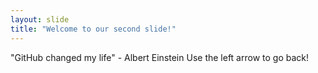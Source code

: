 ```yaml
---
layout: slide
title: "Welcome to our second slide!"
---
```

"GitHub changed my life" - Albert Einstein
Use the left arrow to go back!
